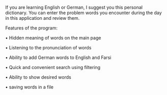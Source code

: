 If you are learning English or German, I suggest you this personal dictionary. You can enter the problem words you encounter during the day in this application and review them.



Features of the program:

• Hidden meaning of words on the main page

• Listening to the pronunciation of words

• Ability to add German words to English and Farsi

• Quick and convenient search using filtering


• Ability to show desired words

• saving words in a file
